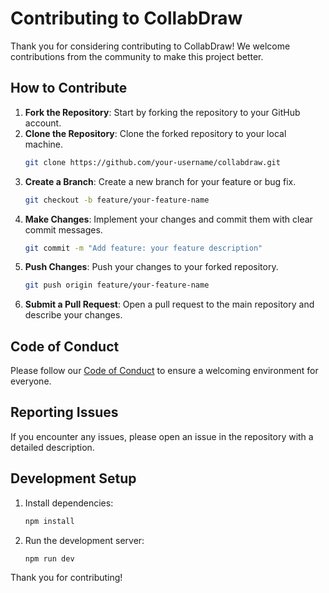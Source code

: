 # Contributing to CollabDraw

Thank you for considering contributing to CollabDraw! We welcome contributions from the community to make this project better.

## How to Contribute

1. **Fork the Repository**: Start by forking the repository to your GitHub account.
2. **Clone the Repository**: Clone the forked repository to your local machine.
   ```bash
   git clone https://github.com/your-username/collabdraw.git
   ```
3. **Create a Branch**: Create a new branch for your feature or bug fix.
   ```bash
   git checkout -b feature/your-feature-name
   ```
4. **Make Changes**: Implement your changes and commit them with clear commit messages.
   ```bash
   git commit -m "Add feature: your feature description"
   ```
5. **Push Changes**: Push your changes to your forked repository.
   ```bash
   git push origin feature/your-feature-name
   ```
6. **Submit a Pull Request**: Open a pull request to the main repository and describe your changes.

## Code of Conduct

Please follow our [Code of Conduct](CODE_OF_CONDUCT.md) to ensure a welcoming environment for everyone.

## Reporting Issues

If you encounter any issues, please open an issue in the repository with a detailed description.

## Development Setup

1. Install dependencies:
   ```bash
   npm install
   ```
2. Run the development server:
   ```bash
   npm run dev
   ```

Thank you for contributing!
